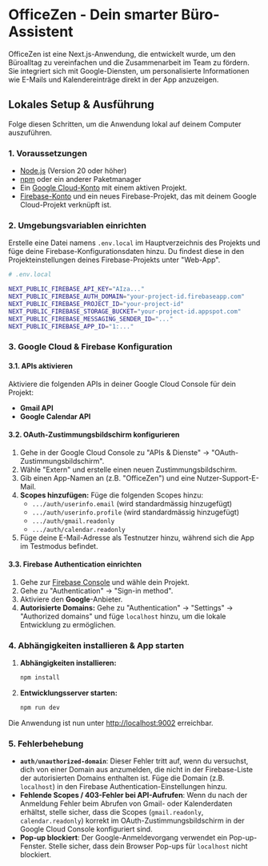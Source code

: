 
# OfficeZen - Dein smarter Büro-Assistent

OfficeZen ist eine Next.js-Anwendung, die entwickelt wurde, um den Büroalltag zu vereinfachen und die Zusammenarbeit im Team zu fördern. Sie integriert sich mit Google-Diensten, um personalisierte Informationen wie E-Mails und Kalendereinträge direkt in der App anzuzeigen.

## Lokales Setup & Ausführung

Folge diesen Schritten, um die Anwendung lokal auf deinem Computer auszuführen.

### 1. Voraussetzungen

- [Node.js](https://nodejs.org/) (Version 20 oder höher)
- [npm](https://www.npmjs.com/) oder ein anderer Paketmanager
- Ein [Google Cloud-Konto](https://cloud.google.com/) mit einem aktiven Projekt.
- [Firebase-Konto](https://firebase.google.com/) und ein neues Firebase-Projekt, das mit deinem Google Cloud-Projekt verknüpft ist.

### 2. Umgebungsvariablen einrichten

Erstelle eine Datei namens `.env.local` im Hauptverzeichnis des Projekts und füge deine Firebase-Konfigurationsdaten hinzu. Du findest diese in den Projekteinstellungen deines Firebase-Projekts unter "Web-App".

```bash
# .env.local

NEXT_PUBLIC_FIREBASE_API_KEY="AIza..."
NEXT_PUBLIC_FIREBASE_AUTH_DOMAIN="your-project-id.firebaseapp.com"
NEXT_PUBLIC_FIREBASE_PROJECT_ID="your-project-id"
NEXT_PUBLIC_FIREBASE_STORAGE_BUCKET="your-project-id.appspot.com"
NEXT_PUBLIC_FIREBASE_MESSAGING_SENDER_ID="..."
NEXT_PUBLIC_FIREBASE_APP_ID="1:..."
```

### 3. Google Cloud & Firebase Konfiguration

#### 3.1. APIs aktivieren
Aktiviere die folgenden APIs in deiner Google Cloud Console für dein Projekt:
- **Gmail API**
- **Google Calendar API**

#### 3.2. OAuth-Zustimmungsbildschirm konfigurieren
1. Gehe in der Google Cloud Console zu "APIs & Dienste" -> "OAuth-Zustimmungsbildschirm".
2. Wähle "Extern" und erstelle einen neuen Zustimmungsbildschirm.
3. Gib einen App-Namen an (z.B. "OfficeZen") und eine Nutzer-Support-E-Mail.
4. **Scopes hinzufügen:** Füge die folgenden Scopes hinzu:
   - `.../auth/userinfo.email` (wird standardmässig hinzugefügt)
   - `.../auth/userinfo.profile` (wird standardmässig hinzugefügt)
   - `.../auth/gmail.readonly`
   - `.../auth/calendar.readonly`
5. Füge deine E-Mail-Adresse als Testnutzer hinzu, während sich die App im Testmodus befindet.

#### 3.3. Firebase Authentication einrichten
1. Gehe zur [Firebase Console](https://console.firebase.google.com/) und wähle dein Projekt.
2. Gehe zu "Authentication" -> "Sign-in method".
3. Aktiviere den **Google**-Anbieter.
4. **Autorisierte Domains:** Gehe zu "Authentication" -> "Settings" -> "Authorized domains" und füge `localhost` hinzu, um die lokale Entwicklung zu ermöglichen.

### 4. Abhängigkeiten installieren & App starten

1.  **Abhängigkeiten installieren:**
    ```bash
    npm install
    ```
2.  **Entwicklungsserver starten:**
    ```bash
    npm run dev
    ```

Die Anwendung ist nun unter [http://localhost:9002](http://localhost:9002) erreichbar.

### 5. Fehlerbehebung

- **`auth/unauthorized-domain`**: Dieser Fehler tritt auf, wenn du versuchst, dich von einer Domain aus anzumelden, die nicht in der Firebase-Liste der autorisierten Domains enthalten ist. Füge die Domain (z.B. `localhost`) in den Firebase Authentication-Einstellungen hinzu.
- **Fehlende Scopes / 403-Fehler bei API-Aufrufen**: Wenn du nach der Anmeldung Fehler beim Abrufen von Gmail- oder Kalenderdaten erhältst, stelle sicher, dass die Scopes (`gmail.readonly`, `calendar.readonly`) korrekt im OAuth-Zustimmungsbildschirm in der Google Cloud Console konfiguriert sind.
- **Pop-up blockiert**: Der Google-Anmeldevorgang verwendet ein Pop-up-Fenster. Stelle sicher, dass dein Browser Pop-ups für `localhost` nicht blockiert.
